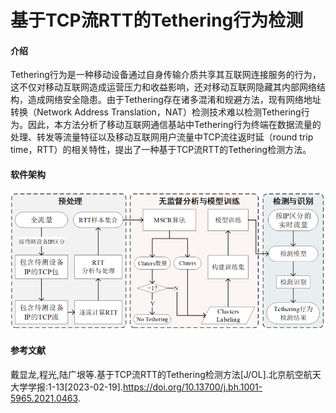# 基于TCP流RTT的Tethering行为检测

#### 介绍
Tethering行为是一种移动设备通过自身传输介质共享其互联网连接服务的行为，这不仅对移动互联网造成运营压力和收益影响，还对移动互联网隐藏其内部网络结构，造成网络安全隐患。由于Tethering存在诸多混淆和规避方法，现有网络地址转换（Network Address Translation，NAT）检测技术难以检测Tethering行为。因此，本方法分析了移动互联网通信基站中Tethering行为终端在数据流量的处理、转发等流量特征以及移动互联网用户流量中TCP流往返时延（round trip time，RTT）的相关特性，提出了一种基于TCP流RTT的Tethering检测方法。

#### 软件架构

![输入图片说明](image.png)

#### 参考文献

戴显龙,程光,陆广垠等.基于TCP流RTT的Tethering检测方法[J/OL].北京航空航天大学学报:1-13[2023-02-19].https://doi.org/10.13700/j.bh.1001-5965.2021.0463.